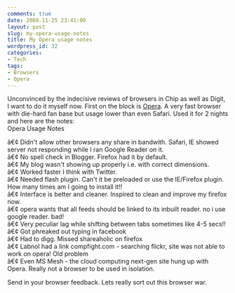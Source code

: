 ```yaml
---
comments: true
date: 2008-11-25 23:41:00
layout: post
slug: my-opera-usage-notes
title: My Opera usage notes
wordpress_id: 32
categories:
- Tech
tags:
- Browsers
- Opera
---
```


Unconvinced by the indecisive reviews of browsers in Chip as well as Digit, I want to do it myself now. First on the block is [Opera](http://www.opera.com). A very fast browser with die-hard fan base but usage lower than even Safari. Used it for 2 nights and here are the notes:  
Opera Usage Notes  
  
â€¢ Didn't allow other browsers any share in bandwith. Safari, IE showed server not responding while I ran Google Reader on it.  
â€¢ No spell check in Blogger. Firefox had it by default.  
â€¢ My blog wasn't showing up properly i.e. with correct dimensions.  
â€¢ Worked faster I think with Twitter.  
â€¢ Needed flash plugin. Can't it be preloaded or use the IE/Firefox plugin. How many times am I going to install it!!  
â€¢ Interface is better and cleaner. Inspired to clean and improve my firefox now.  
â€¢ opera wants that all feeds should be linked to its inbuilt reader. no i use google reader. bad!  
â€¢ Very peculiar lag while shifting between tabs sometimes like 4-5 secs!!  
â€¢ Got phreaked out typing in facebook  
â€¢ Had to digg. Missed shareaholic on firefox  
â€¢ Labnol had a link compfight.com - searching flickr, site was not able to work on opera! Old problem  
â€¢ Even MS Mesh - the cloud computing next-gen site hung up with Opera. Really not a browser to be used in isolation.  
  
Send in your browser feedback. Lets really sort out this browser war.
